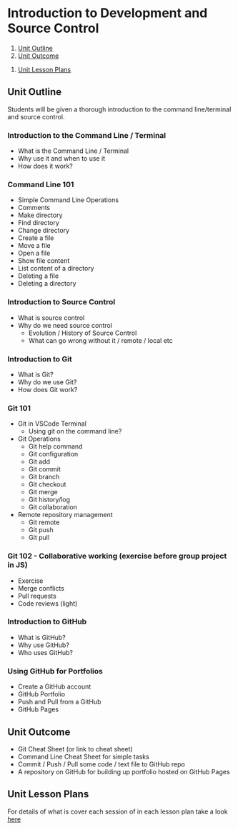 # Introduction to Development and Source Control

1. [Unit Outline](#unit-outline)
1. [Unit Outcome](#unit-outcome)
<!-- 1. [Related Empowerment Day](#related-empowerment-day) -->
1. [Unit Lesson Plans](#unit-lesson-plans)

## Unit Outline

Students will be given a thorough introduction to the command line/terminal and source control.

### Introduction to the Command Line / Terminal

- What is the Command Line / Terminal
- Why use it and when to use it
- How does it work?

### Command Line 101

- Simple Command Line Operations
- Comments
- Make directory
- Find directory
- Change directory
- Create a file
- Move a file
- Open a file
- Show file content
- List content of a directory
- Deleting a file
- Deleting a directory

### Introduction to Source Control

- What is source control
- Why do we need source control
  - Evolution / History of Source Control
  - What can go wrong without it / remote / local etc

### Introduction to Git

- What is Git?
- Why do we use Git?
- How does Git work?

### Git 101

- Git in VSCode Terminal
  - Using git on the command line?
- Git Operations
  - Git help command
  - Git configuration
  - Git add
  - Git commit
  - Git branch
  - Git checkout
  - Git merge
  - Git history/log
  - Git collaboration
- Remote repository management
  - Git remote
  - Git push
  - Git pull

### Git 102 - Collaborative working (exercise before group project in JS)

- Exercise
- Merge conflicts
- Pull requests
- Code reviews (light)

### Introduction to GitHub

- What is GitHub?
- Why use GitHub?
- Who uses GitHub?

### Using GitHub for Portfolios

- Create a GitHub account
- GitHub Portfolio
- Push and Pull from a GitHub
- GitHub Pages

## Unit Outcome

- Git Cheat Sheet (or link to cheat sheet)
- Command Line Cheat Sheet for simple tasks
- Commit / Push / Pull some code / text file to GitHub repo
- A repository on GitHub for building up portfolio hosted on GitHub Pages

## Unit Lesson Plans

For details of what is cover each session of in each lesson plan take a look [here](lessonplan)
